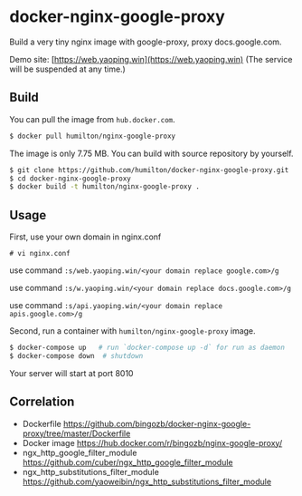 # docker-nginx-google-proxy

Build a very tiny nginx image with google-proxy, proxy docs.google.com.

Demo site: [https://web.yaoping.win](https://web.yaoping.win) (The service will be suspended at any time.)

## Build

You can pull the image from `hub.docker.com`.

```sh
$ docker pull humilton/nginx-google-proxy
```

The image is only 7.75 MB. You can build with source repository by yourself.

```sh
$ git clone https://github.com/humilton/docker-nginx-google-proxy.git
$ cd docker-nginx-google-proxy
$ docker build -t humilton/nginx-google-proxy .
```

## Usage

First, use your own domain in nginx.conf
```
# vi nginx.conf
```
use command `:s/web.yaoping.win/<your domain replace google.com>/g`

use command `:s/w.yaoping.win/<your domain replace docs.google.com>/g`

use command `:s/api.yaoping.win/<your domain replace apis.google.com>/g`


Second, run a container with `humilton/nginx-google-proxy` image.

```sh
$ docker-compose up   # run `docker-compose up -d` for run as daemon
$ docker-compose down  # shutdown
```
Your server will start at port 8010
 
## Correlation

- Dockerfile https://github.com/bingozb/docker-nginx-google-proxy/tree/master/Dockerfile
- Docker image https://hub.docker.com/r/bingozb/nginx-google-proxy/
- ngx_http_google_filter_module https://github.com/cuber/ngx_http_google_filter_module
- ngx_http_substitutions_filter_module https://github.com/yaoweibin/ngx_http_substitutions_filter_module



